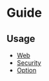 # Guide

## Usage

* [Web](usage/web.md)
* [Security](usage/security.md)
* [Option](usage/option.md)